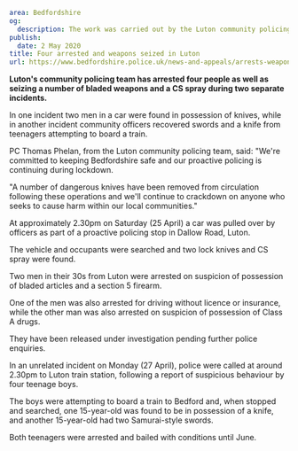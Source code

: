 ```yaml
area: Bedfordshire
og:
  description: The work was carried out by the Luton community policing team across two separate incidents
publish:
  date: 2 May 2020
title: Four arrested and weapons seized in Luton
url: https://www.bedfordshire.police.uk/news-and-appeals/arrests-weapons-luton-may20
```

**Luton's community policing team has arrested four people as well as seizing a number of bladed weapons and a CS spray during two separate incidents.**

In one incident two men in a car were found in possession of knives, while in another incident community officers recovered swords and a knife from teenagers attempting to board a train.

PC Thomas Phelan, from the Luton community policing team, said: "We're committed to keeping Bedfordshire safe and our proactive policing is continuing during lockdown.

"A number of dangerous knives have been removed from circulation following these operations and we'll continue to crackdown on anyone who seeks to cause harm within our local communities."

At approximately 2.30pm on Saturday (25 April) a car was pulled over by officers as part of a proactive policing stop in Dallow Road, Luton.

The vehicle and occupants were searched and two lock knives and CS spray were found.

Two men in their 30s from Luton were arrested on suspicion of possession of bladed articles and a section 5 firearm.

One of the men was also arrested for driving without licence or insurance, while the other man was also arrested on suspicion of possession of Class A drugs.

They have been released under investigation pending further police enquiries.

In an unrelated incident on Monday (27 April), police were called at around 2.30pm to Luton train station, following a report of suspicious behaviour by four teenage boys.

The boys were attempting to board a train to Bedford and, when stopped and searched, one 15-year-old was found to be in possession of a knife, and another 15-year-old had two Samurai-style swords.

Both teenagers were arrested and bailed with conditions until June.
